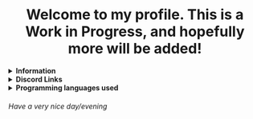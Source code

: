 

<!--
**Duued/duued** is a ✨ _special_ ✨ repository because its `README.md` (this file) appears on your GitHub profile.

Here are some ideas to get you started:

- 🔭 I’m currently working on ...
- 🌱 I’m currently learning ...
- 👯 I’m looking to collaborate on ...
- 🤔 I’m looking for help with ...
- 💬 Ask me about ...
- 📫 How to reach me: ...
- 😄 Pronouns: ...
- ⚡ Fun fact: ...
-->
<h1 style="text-align: center">Welcome to my profile. This is a Work in Progress, and hopefully more will be added!</h1>
<details>
  <summary><strong>Information</strong></summary>
  <ul>
    <li><a href="https://en.pronouns.page/@dog_knife" target="_blank">Pronouns.page</a></li>
  </ul>
 </details>

<details>
  <summary><strong>Discord Links</strong></summary>
  <ul>
    <li>Discord: Dog Knife#6085</li>
    <li><a href="https://dsc.gg/lgbtqland" target="_blank">My Discord Server (LGBTQ+ Land)</a></li>
    <li><a href="https://discord.gg/vB32P6FmPX" target="_blank">Froggie Cult</a></li>
  </ul>
 </details>

 <details>
  <summary><strong>Programming languages used</strong></summary>
  <ol style="list-style-type: circle">
    <li>LUA (for Roblox)</li>
    <li>Python (Discord Bot Development)</li>
    <li>Visual Basic (School Computer Programming classes 1 & 2)</li>
    <li><abbr title="HyperText Markup Language">html</abbr> and JavaScript</li>
  </ol>
 </details>
<h6>Have a very nice day/evening</h6>
